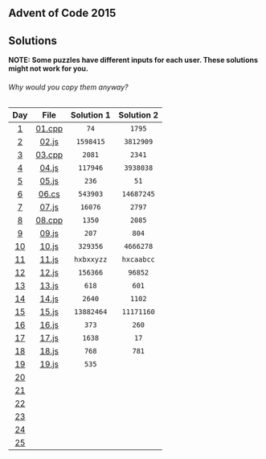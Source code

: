 ## Advent of Code 2015

## Solutions

**NOTE: Some puzzles have different inputs for each user. These solutions might not work for you.**
###### Why would you copy them anyway?

| Day | File | Solution 1 | Solution 2 |
|:------------------------------------------:|:----------------:|:----------:|:----------:|
| [1](https://adventofcode.com/2015/day/1) | [01.cpp](01.cpp) | `74` | `1795` |
| [2](https://adventofcode.com/2015/day/2) | [02.js](02.js) | `1598415` | `3812909` |
| [3](https://adventofcode.com/2015/day/3) | [03.cpp](03.cpp) | `2081` | `2341` |
| [4](https://adventofcode.com/2015/day/4) | [04.js](04.js) | `117946` | `3938038` |
| [5](https://adventofcode.com/2015/day/5) | [05.js](05.js) | `236` | `51` |
| [6](https://adventofcode.com/2015/day/6) | [06.cs](06.cs) | `543903` | `14687245` |
| [7](https://adventofcode.com/2015/day/7) | [07.js](07.js) | `16076` | `2797` |
| [8](https://adventofcode.com/2015/day/8) | [08.cpp](08.cpp) | `1350` | `2085` |
| [9](https://adventofcode.com/2015/day/9) | [09.js](09.js) | `207` | `804` |
| [10](https://adventofcode.com/2015/day/10) | [10.js](10.js) | `329356` | `4666278` |
| [11](https://adventofcode.com/2015/day/11) | [11.js](11.js) | `hxbxxyzz` | `hxcaabcc` |
| [12](https://adventofcode.com/2015/day/12) | [12.js](12.js) | `156366` | `96852` |
| [13](https://adventofcode.com/2015/day/13) | [13.js](13.js) | `618` | `601` |
| [14](https://adventofcode.com/2015/day/14) | [14.js](14.js) | `2640` | `1102` |
| [15](https://adventofcode.com/2015/day/15) | [15.js](15.js) | `13882464` | `11171160` |
| [16](https://adventofcode.com/2015/day/16) | [16.js](16.js) | `373` | `260` |
| [17](https://adventofcode.com/2015/day/17) | [17.js](17.js) | `1638` | `17` |
| [18](https://adventofcode.com/2015/day/18) | [18.js](18.js) | `768` | `781` |
| [19](https://adventofcode.com/2015/day/19) | [19.js](19.js) | `535` |  |
| [20](https://adventofcode.com/2015/day/20) |  |  |  |
| [21](https://adventofcode.com/2015/day/21) |  |  |  |
| [22](https://adventofcode.com/2015/day/22) |  |  |  |
| [23](https://adventofcode.com/2015/day/23) |  |  |  |
| [24](https://adventofcode.com/2015/day/24) |  |  |  |
| [25](https://adventofcode.com/2015/day/25) |  |  |  |

